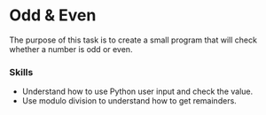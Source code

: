 # Odd & Even

The purpose of this task is to create a small program that will check whether a number is odd or even.

### Skills
- Understand how to use Python user input and check the value.
- Use modulo division to understand how to get remainders.
